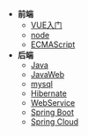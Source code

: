 - **前端**
  - [VUE入门](frontend/vue/_sidebar.md)
  - [node](/frontend/node/_sidebar.md)
  - [ECMAScript](frontend/ecmascript/_sidebar.md)
- **后端**
  - [Java](backend/java/_sidebar.md)
  - [JavaWeb](backend/javaweb/_sidebar.md)
  - [mysql](backend/mysql/_sidebar.md)
  - [Hibernate](backend/hibernate/_sidebar.md)
  - [WebService](backend/webservice/_sidebar.md)
  - [Spring Boot](backend/springboot/_sidebar.md)
  - [Spring Cloud](backend/springCloud/_sidebar.md)